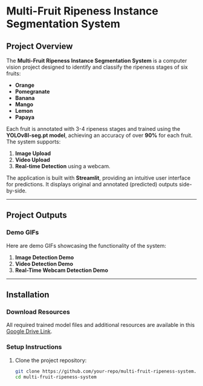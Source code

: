 # Multi-Fruit Ripeness Instance Segmentation System

## Project Overview
The **Multi-Fruit Ripeness Instance Segmentation System** is a computer vision project designed to identify and classify the ripeness stages of six fruits:  
- **Orange**  
- **Pomegranate**  
- **Banana**  
- **Mango**  
- **Lemon**  
- **Papaya**  

Each fruit is annotated with 3-4 ripeness stages and trained using the **YOLOv8l-seg.pt model**, achieving an accuracy of over **90%** for each fruit. The system supports:  
1. **Image Upload**  
2. **Video Upload**  
3. **Real-time Detection** using a webcam.  

The application is built with **Streamlit**, providing an intuitive user interface for predictions. It displays original and annotated (predicted) outputs side-by-side.

---

## Project Outputs
### Demo GIFs
Here are demo GIFs showcasing the functionality of the system:  
1. **Image Detection Demo**  
2. **Video Detection Demo**  
3. **Real-Time Webcam Detection Demo**  

---

## Installation

### Download Resources
All required trained model files and additional resources are available in this [Google Drive Link](#).

### Setup Instructions
1. Clone the project repository:
   ```bash
   git clone https://github.com/your-repo/multi-fruit-ripeness-system.git
   cd multi-fruit-ripeness-system
